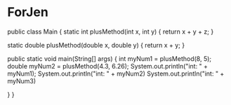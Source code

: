 # ForJen
public class Main {
  static int plusMethod(int x, int y) {
    return x + y + z;
  }
  
  static double plusMethod(double x, double y) {
    return x + y;
  }
  
  public static void main(String[] args) {
    int myNum1 = plusMethod(8, 5);
    double myNum2 = plusMethod(4.3, 6.26);
    System.out.println("int: " + myNum1);
    System.out.println("int: " + myNum2)
    System.out.println("int: " + myNum3)
   
  }
}
